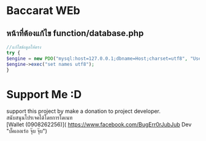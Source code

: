 # Baccarat WEb

## หน้าที่ต้องแก้ไข function/database.php
```php
//แก้ไขข้อมูลให้ตรง
try {
$engine = new PDO("mysql:host=127.0.0.1;dbname=Host;charset=utf8", "User","Pass");
$engine->exec("set names utf8");
}
  ```
  
# Support Me :D
support this project by make a donation to project developer.<br>
สนับสนุนโปรเจคได้โดยการโดเนท<br>
[Wallet (0908262256)]( https://www.facebook.com/BugErr0rJubJub Dev "บั๊คเออเร่อ จุ๊บ จุ๊บ")<br>
